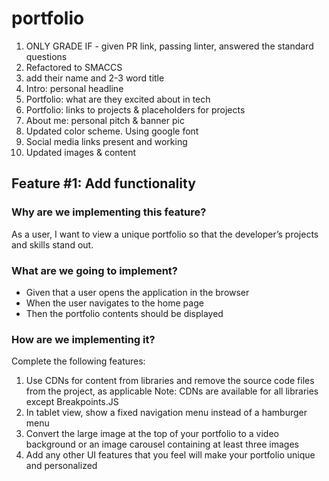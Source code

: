 # portfolio

1. ONLY GRADE IF - given PR link, passing linter, answered the standard questions
1. Refactored to SMACCS
1. add their name and 2-3 word title
1. Intro: personal headline
1. Portfolio: what are they excited about in tech
1. Portfolio: links to projects & placeholders for projects
1. About me: personal pitch & banner pic
1. Updated color scheme. Using google font
1. Social media links present and working
1. Updated images & content


## Feature #1: Add functionality

### Why are we implementing this feature?

As a user, I want to view a unique portfolio so that the developer’s projects and skills stand out.

### What are we going to implement?

- Given that a user opens the application in the browser
- When the user navigates to the home page
- Then the portfolio contents should be displayed

### How are we implementing it?

Complete the following features:
1. Use CDNs for content from libraries and remove the source code files from the project, as applicable
Note: CDNs are available for all libraries except Breakpoints.JS
2. In tablet view, show a fixed navigation menu instead of a hamburger menu
3. Convert the large image at the top of your portfolio to a video background or an image carousel containing at least three images
4. Add any other UI features that you feel will make your portfolio unique and personalized

